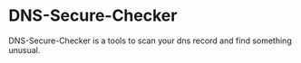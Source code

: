 # DNS-Secure-Checker
DNS-Secure-Checker is a tools to scan your dns record and find something unusual. 
